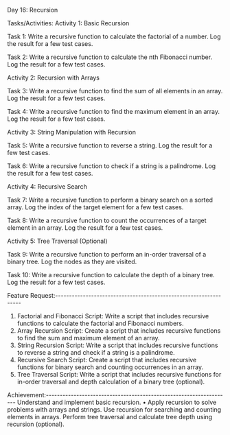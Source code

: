Day 16: Recursion

Tasks/Activities:
Activity 1: Basic Recursion

Task 1: Write a recursive function to calculate the factorial of a number. Log the result for a few test cases.

Task 2: Write a recursive function to calculate the nth Fibonacci number. Log the result for a few test cases.

Activity 2: Recursion with Arrays

Task 3: Write a recursive function to find the sum of all elements in an array. Log the result for a few test cases.

Task 4: Write a recursive function to find the maximum element in an array. Log the result for a few test cases.

Activity 3: String Manipulation with Recursion

Task 5: Write a recursive function to reverse a string. Log the result for a few test cases.

Task 6: Write a recursive function to check if a string is a palindrome. Log the result for a few test cases.

Activity 4: Recursive Search

Task 7: Write a recursive function to perform a binary search on a sorted array. Log the index of the target element for a few test cases.

Task 8: Write a recursive function to count the occurrences of a target element in an array. Log the result for a few test cases.

Activity 5: Tree Traversal (Optional)

Task 9: Write a recursive function to perform an in-order traversal of a binary tree. Log the nodes as they are visited.

Task 10: Write a recursive function to calculate the depth of a binary tree. Log the result for a few test cases.

Feature Request:-----------------------------------------------------------------
1. Factorial and Fibonacci Script: Write a script that includes recursive functions to calculate the factorial and Fibonacci numbers.
2. Array Recursion Script: Create a script that includes recursive functions to find the sum and maximum element of an array.
3. String Recursion Script: Write a script that includes recursive functions to reverse a string and check if a string is a palindrome.
4. Recursive Search Script: Create a script that includes recursive functions for binary search and counting occurrences in an array.
5. Tree Traversal Script: Write a script that includes recursive functions for in-order traversal and depth calculation of a binary tree (optional).

Achievement:-------------------------------------------------------------------
Understand and implement basic recursion.
• Apply recursion to solve problems with arrays and strings.
Use recursion for searching and counting elements in arrays.
Perform tree traversal and calculate tree depth using recursion (optional).